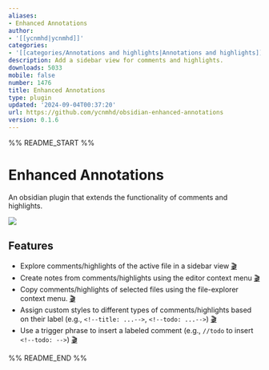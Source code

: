 ```yaml
---
aliases:
- Enhanced Annotations
author:
- '[[ycnmhd|ycnmhd]]'
categories:
- '[[categories/Annotations and highlights|Annotations and highlights]]'
description: Add a sidebar view for comments and highlights.
downloads: 5033
mobile: false
number: 1476
title: Enhanced Annotations
type: plugin
updated: '2024-09-04T00:37:20'
url: https://github.com/ycnmhd/obsidian-enhanced-annotations
version: 0.1.6
---
```


%% README_START %%

# Enhanced Annotations
An obsidian plugin that extends the functionality of comments and highlights.  

![](https://raw.githubusercontent.com/ycnmhd/obsidian-enhanced-annotations/HEAD/docs/media/screenshot.png)

## Features
- Explore comments/highlights of the active file in a sidebar view [🎬](https://raw.githubusercontent.com/ycnmhd/obsidian-enhanced-annotations/main/docs/media/sidebar.gif) 
- Create notes from comments/highlights using the editor context menu [🎬](https://raw.githubusercontent.com/ycnmhd/obsidian-enhanced-annotations/main/docs/media/notes.gif)
- Copy comments/highlights of selected files using the file-explorer context menu. [🎬](https://raw.githubusercontent.com/ycnmhd/obsidian-enhanced-annotations/main/docs/media/clipboard.gif)
- Assign custom styles to different types of comments/highlights based on their label (e.g., `<!--title: ...-->`, `<!--todo: ...-->`) [🎬](https://raw.githubusercontent.com/ycnmhd/obsidian-enhanced-annotations/main/docs/media/styling.gif)
- Use a trigger phrase to insert a labeled comment (e.g., `//todo` to insert `<!--todo: -->`) [🎬](https://raw.githubusercontent.com/ycnmhd/obsidian-enhanced-annotations/main/docs/media/autocomplete.gif)





%% README_END %%